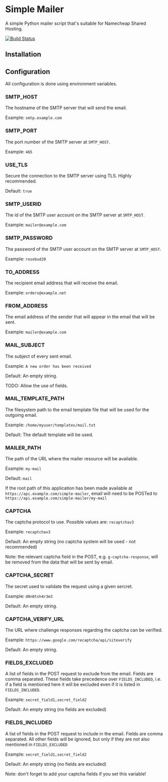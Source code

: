 # Simple Mailer
A simple Python mailer script that's suitable for Namecheap Shared Hosting.

[![Build Status](https://travis-ci.com/zedr/simple-mailer.svg?branch=master)](https://travis-ci.com/zedr/simple-mailer)

## Installation

## Configuration

All configuration is done using environment variables.

### SMTP_HOST

The hostname of the SMTP server that will send the email.

Example: `smtp.example.com`

### SMTP_PORT

The port number of the SMTP server at `SMTP_HOST`.

Example: `465`

### USE_TLS

Secure the connection to the SMTP server using TLS. Highly recommended.

Default: `true`

### SMTP_USERID

The id of the SMTP user account on the SMTP server at `SMTP_HOST`.

Example: `mailer@example.com`

### SMTP_PASSWORD

The password of the SMTP user account on the SMTP server at `SMTP_HOST`.

Example: `rosebud20`

### TO_ADDRESS

The recipient email address that will receive the email.

Example: `orders@example.net`

### FROM_ADDRESS

The email address of the sender that will appear in the email that will 
be sent.

Example: `mailer@example.com`

### MAIL_SUBJECT

The subject of every sent email.

Example: `A new order has been received`

Default: An empty string.

TODO: Allow the use of fields.

### MAIL_TEMPLATE_PATH

The filesystem path to the email template file that will be used for the 
outgoing email.

Example: `/home/myuser/templates/mail.txt`

Default: The default template will be used.

### MAILER_PATH

The path of the URL where the mailer resource will be available.

Example: `my-mail`

Default: `mail`

If the root path of this application has been made available at 
`https://api.example.com/simple-mailer`, email will need to be POSTed to
`https://api.example.com/simple-mailer/my-mail`

### CAPTCHA

The captcha protocol to use. Possible values are: `recaptchav3`

Example: `recaptchav3`

Default: An empty string (no captcha system will be used - not recommended)

Note: the relevant captcha field in the POST, e.g. `g-captcha-response`, will
be removed from the data that will be sent by email.

### CAPTCHA_SECRET

The secret used to validate the request using a given sercret.

Example: `d0n0tsh4r3m3`

Default: An empty string.

### CAPTCHA_VERIFY_URL

The URL where challenge responses regarding the captcha can be verified.

Example: `https://www.google.com/recaptcha/api/siteverify`

Default: An empty string.

### FIELDS_EXCLUDED

A list of fields in the POST request to exclude from the email. Fields are
comma separated. These fields take precedence over `FIELDS_INCLUDED`, i.e. if
a field is mentioned here it will be excluded even if it is listed in
`FIELDS_INCLUDED`.

Example: `secret_field1,secret_field2`

Default: An empty string (no fields are excluded)

### FIELDS_INCLUDED

A list of fields in the POST request to include in the email. Fields are
comma separated. All other fields will be ignored, but only if they are not 
also mentioned in `FIELDS_EXCLUDED`

Example: `secret_field1,secret_field2`

Default: An empty string (no fields are excluded)

Note: don't forget to add your captcha fields if you set this variable!

